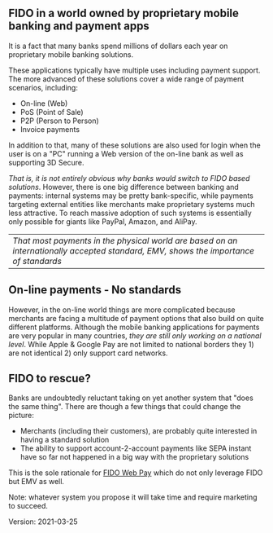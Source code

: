 ## FIDO in a world owned by proprietary mobile banking and payment apps
It is a fact that many banks spend millions of dollars each year on proprietary
mobile banking solutions.

These applications typically have multiple uses including payment support.
The more advanced of these solutions cover a wide range of payment scenarios,
including:
- On-line (Web)
- PoS (Point of Sale)
- P2P (Person to Person)
- Invoice payments

In addition to that, many of these solutions are also used for login
when the user is on a "PC" running a Web version of the on-line bank
as well as supporting 3D Secure.

_That is, it is not entirely obvious why banks would switch to FIDO
based solutions_. However, there is one big difference between
banking and payments: internal systems may be pretty bank-specific,
while payments targeting external entities like merchants make
proprietary systems much less attractive.  To reach massive adoption
of such systems is essentially only possible for giants like PayPal, Amazon, and AliPay.

<table><tr><td><i>That most payments in the physical world
are based on an internationally accepted standard, EMV, shows the
  importance of standards</i></td></tr></table>

## On-line payments - No standards
However, in the on-line world things are more complicated because
merchants are facing a multitude of payment options that also build
on quite different platforms.  Although the mobile banking applications
for payments are very popular in many countries, _they are still only working on
a national level_.  While Apple & Google Pay are not limited to national
borders they 1) are not identical 2) only support card networks.
## FIDO to rescue?
Banks are undoubtedly reluctant taking on yet another system that "does the same thing".
There are though a few things that could change the picture:
- Merchants (including their customers), are probably quite interested in having a standard solution
- The ability to support account-2-account payments like SEPA instant have so far
not happened in a big way with the proprietary solutions

This is the sole rationale for [FIDO Web Pay](https://fido-web-pay.github.io/)
which do not only leverage FIDO but EMV as well.

Note: whatever system you propose it will take time and require marketing to
succeed.

Version: 2021-03-25
